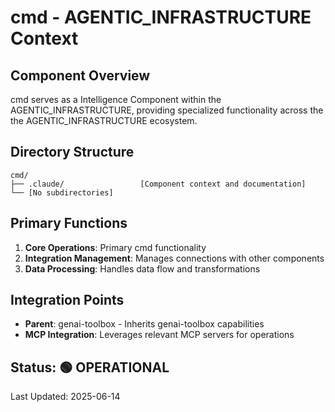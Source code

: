 # cmd - AGENTIC_INFRASTRUCTURE Context

## Component Overview

cmd serves as a Intelligence Component within the AGENTIC_INFRASTRUCTURE, providing specialized functionality across the the AGENTIC_INFRASTRUCTURE ecosystem.

## Directory Structure

```
cmd/
├── .claude/                 [Component context and documentation]
└── [No subdirectories]
```

## Primary Functions

1. **Core Operations**: Primary cmd functionality
2. **Integration Management**: Manages connections with other components
3. **Data Processing**: Handles data flow and transformations

## Integration Points

- **Parent**: genai-toolbox - Inherits genai-toolbox capabilities
- **MCP Integration**: Leverages relevant MCP servers for operations
  
## Status: 🟢 OPERATIONAL

Last Updated: 2025-06-14
